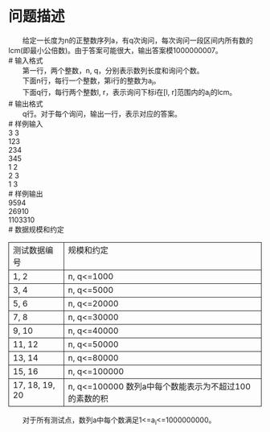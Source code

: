 <div id="pcont1" style="margin-top:20px; display:block;">

# 问题描述

<div class="pdcont">　　给定一长度为n的正整数序列a，有q次询问，每次询问一段区间内所有数的lcm(即最小公倍数)。由于答案可能很大，输出答案模1000000007。</div>
# 输入格式

<div class="pdcont">　　第一行，两个整数，n, q，分别表示数列长度和询问个数。<br/>
　　下面n行，每行一个整数，第i行的整数为a<sub>i</sub>。<br/>
　　下面q行，每行两个整数l, r，表示询问下标i在[l, r]范围内的a<sub>i</sub>的lcm。</div>
# 输出格式

<div class="pdcont">　　q行。对于每个询问，输出一行，表示对应的答案。</div>
# 样例输入

<div class="pddata">3 3<br/>
123<br/>
234<br/>
345<br/>
1 2<br/>
2 3<br/>
1 3</div>
# 样例输出

<div class="pddata">9594<br/>
26910<br/>
1103310</div>
# 数据规模和约定

<div class="pdcont"><table cellspacing="0" cellpadding="2px" style="border-collapse:collapse;" class="table table-striped table-horver"><tbody><tr style="border:solid 1.0pt"><td valign="top" style="border:solid 1.0pt">测试数据编号<br/>
</td><td valign="top" style="border:solid 1.0pt">规模和约定<br/>
</td></tr><tr style="border:solid 1.0pt"><td valign="top" style="border:solid 1.0pt">1, 2<br/>
</td><td valign="top" style="border:solid 1.0pt">n, q&lt;=1000<br/>
</td></tr><tr style="border:solid 1.0pt"><td valign="top" style="border:solid 1.0pt">3, 4<br/>
</td><td valign="top" style="border:solid 1.0pt">n, q&lt;=5000<br/>
</td></tr><tr style="border:solid 1.0pt"><td valign="top" style="border:solid 1.0pt">5, 6<br/>
</td><td valign="top" style="border:solid 1.0pt">n, q&lt;=20000<br/>
</td></tr><tr style="border:solid 1.0pt"><td valign="top" style="border:solid 1.0pt">7, 8<br/>
</td><td valign="top" style="border:solid 1.0pt">n, q&lt;=30000<br/>
</td></tr><tr style="border:solid 1.0pt"><td valign="top" style="border:solid 1.0pt">9, 10<br/>
</td><td valign="top" style="border:solid 1.0pt">n, q&lt;=40000<br/>
</td></tr><tr style="border:solid 1.0pt"><td valign="top" style="border:solid 1.0pt">11, 12<br/>
</td><td valign="top" style="border:solid 1.0pt">n, q&lt;=50000<br/>
</td></tr><tr style="border:solid 1.0pt"><td valign="top" style="border:solid 1.0pt">13, 14<br/>
</td><td valign="top" style="border:solid 1.0pt">n, q&lt;=80000<br/>
</td></tr><tr style="border:solid 1.0pt"><td valign="top" style="border:solid 1.0pt">15, 16<br/>
</td><td valign="top" style="border:solid 1.0pt">n, q&lt;=100000<br/>
</td></tr><tr style="border:solid 1.0pt"><td valign="top" style="border:solid 1.0pt">17, 18, 19, 20<br/>
</td><td valign="top" style="border:solid 1.0pt">n, q&lt;=100000 数列a中每个数能表示为不超过100的素数的积<br/>
</td></tr></tbody></table>　　对于所有测试点，数列a中每个数满足1&lt;=a<sub>i</sub>&lt;=1000000000。</div>

</div>